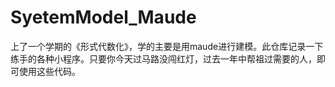 # SyetemModel_Maude
上了一个学期的《形式代数化》，学的主要是用maude进行建模。此仓库记录一下练手的各种小程序。只要你今天过马路没闯红灯，过去一年中帮祖过需要的人，即可使用这些代码。
